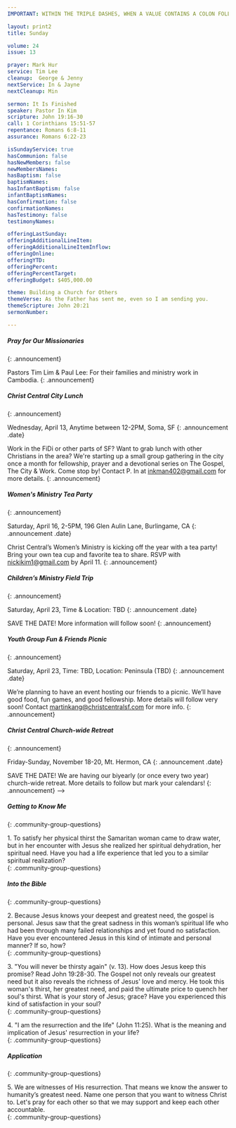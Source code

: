 ```yaml
---
IMPORTANT: WITHIN THE TRIPLE DASHES, WHEN A VALUE CONTAINS A COLON FOLLOWED BY A SPACE, YOU MUST USE &#58; INSTEAD OF THE COLON

layout: print2
title: Sunday

volume: 24
issue: 13

prayer: Mark Hur
service: Tim Lee
cleanup:  George & Jenny
nextService: In & Jayne
nextCleanup: Min

sermon: It Is Finished
speaker: Pastor In Kim
scripture: John 19:16-30
call: 1 Corinthians 15:51-57
repentance: Romans 6:8-11
assurance: Romans 6:22-23

isSundayService: true
hasCommunion: false
hasNewMembers: false
newMembersNames: 
hasBaptism: false
baptismNames:
hasInfantBaptism: false
infantBaptismNames:
hasConfirmation: false
confirmationNames:
hasTestimony: false
testimonyNames:

offeringLastSunday:
offeringAdditionalLineItem:
offeringAdditionalLineItemInflow:
offeringOnline:
offeringYTD: 
offeringPercent:
offeringPercentTarget:
offeringBudget: $405,000.00

theme: Building a Church for Others
themeVerse: As the Father has sent me, even so I am sending you.
themeScripture: John 20:21
sermonNumber:

---
```


##### Pray for Our Missionaries
{: .announcement}

Pastors Tim Lim & Paul Lee: For their families and ministry work in Cambodia.
{: .announcement}

<!-- ##### Children’s Easter Egg Hunt
{: .announcement}

TODAY! 11:45AM-12:40PM; Northridge City Park, located next to the parking lot
{: .announcement .date}

To enjoy Easter, we will be having an Easter Egg hunt for our children. Here’s the schedule:
- 0-4 year olds - 11:45AM-12PM
- Kinder-2nd Grade - 12:05-12:20PM
- 3rd-6th Grade - 12:25-12:40PM
{: .announcement}

<!-- ##### Pre-Service Coffee, Snacks & Fellowship
{: .announcement}

Every Sunday, 9:15-9:45AM, Main Hallway
{: .announcement .date}

Energize yourself with some coffee and goodies before Sunday service! Meet people and join us for prayer at 9:20AM. To help, email Martin (martinkang@christcentralsf.com).
{: .announcement}  -->

##### Christ Central City Lunch
{: .announcement}

Wednesday, April 13, Anytime between 12-2PM, Soma, SF
{: .announcement .date}

Work in the FiDi or other parts of SF? Want to grab lunch with other Christians in the area? We're starting up a small group gathering in the city once a month for fellowship, prayer and a devotional series on The Gospel, The City & Work. Come stop by! Contact P. In at inkman402@gmail.com for more details.
{: .announcement}

##### Women's Ministry Tea Party
{: .announcement}

Saturday, April 16, 2-5PM, 196 Glen Aulin Lane, Burlingame, CA
{: .announcement .date}

Christ Central’s Women’s Ministry is kicking off the year with a tea party! Bring your own tea cup and favorite tea to share. RSVP with nickikim1@gmail.com by April 11.
{: .announcement}

##### Children’s Ministry Field Trip
{: .announcement}

Saturday, April 23, Time & Location: TBD
{: .announcement .date}

SAVE THE DATE! More information will follow soon! 
{: .announcement}

##### Youth Group Fun & Friends Picnic
{: .announcement}

Saturday, April 23, Time: TBD, Location: Peninsula (TBD)
{: .announcement .date}

We’re planning to have an event hosting our friends to a picnic. We’ll have good food, fun games, and good fellowship. More details will follow very soon! Contact martinkang@christcentralsf.com for more info.
{: .announcement}

##### Christ Central Church-wide Retreat
{: .announcement}

Friday-Sunday, November 18-20, Mt. Hermon, CA
{: .announcement .date}

SAVE THE DATE! We are having our biyearly (or once every two year) church-wide retreat. More details to follow but mark your calendars! 
{: .announcement}  -->

##### Getting to Know Me
{: .community-group-questions}

1\.  To satisfy her physical thirst the Samaritan woman came to draw water, but in her encounter with Jesus she realized her spiritual dehydration, her spiritual need. Have you had a life experience that led you to a similar spiritual realization?  
{: .community-group-questions}

##### Into the Bible
{: .community-group-questions}

2\. Because Jesus knows your deepest and greatest need, the gospel is personal. Jesus saw that the great sadness in this woman’s spiritual life who had been through many failed relationships and yet found no satisfaction. Have you ever encountered Jesus in this kind of intimate and personal manner? If so, how?  
{: .community-group-questions}

3\. "You will never be thirsty again" (v. 13). How does Jesus keep this promise? Read John 19:28-30. The Gospel not only reveals our greatest need but it also reveals the richness of Jesus' love and mercy. He took this woman's thirst, her greatest need, and paid the ultimate price to quench her soul's thirst. What is your story of Jesus; grace? Have you experienced this kind of satisfaction in your soul?     
{: .community-group-questions}

4\.  "I am the resurrection and the life" (John 11:25). What is the meaning and implication of Jesus' resurrection in your life?  
{: .community-group-questions}

##### Application
{: .community-group-questions}

5\.  We are witnesses of His resurrection. That means we know the answer to humanity’s greatest need.  Name one person that you want to witness Christ to.  Let's pray for each other so that we may support and keep each other accountable.  
{: .community-group-questions}
